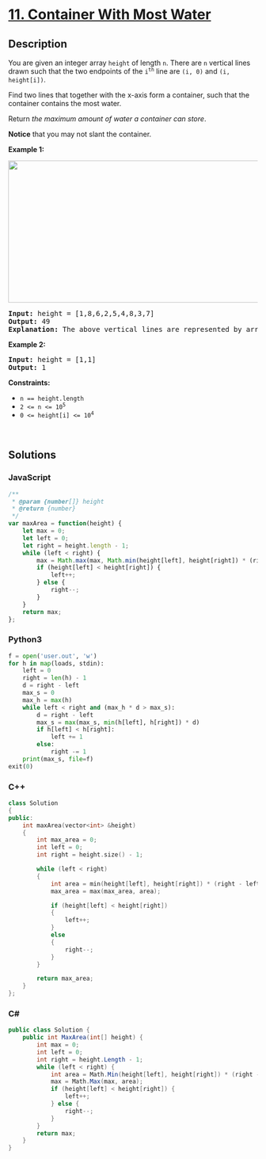 # [11. Container With Most Water](https://leetcode.com/problems/container-with-most-water/)

## Description

<p>You are given an integer array <code>height</code> of length <code>n</code>. There are <code>n</code> vertical lines drawn such that the two endpoints of the <code>i<sup>th</sup></code> line are <code>(i, 0)</code> and <code>(i, height[i])</code>.</p>

<p>Find two lines that together with the x-axis form a container, such that the container contains the most water.</p>

<p>Return <em>the maximum amount of water a container can store</em>.</p>

<p><strong>Notice</strong> that you may not slant the container.</p>

<p><strong class="example">Example 1:</strong></p>
<img alt="" src="https://s3-lc-upload.s3.amazonaws.com/uploads/2018/07/17/question_11.jpg" style="width: 600px; height: 287px;">
<pre><strong>Input:</strong> height = [1,8,6,2,5,4,8,3,7]
<strong>Output:</strong> 49
<strong>Explanation:</strong> The above vertical lines are represented by array [1,8,6,2,5,4,8,3,7]. In this case, the max area of water (blue section) the container can contain is 49.
</pre>

<p><strong class="example">Example 2:</strong></p>

<pre><strong>Input:</strong> height = [1,1]
<strong>Output:</strong> 1
</pre>

<p><strong>Constraints:</strong></p>

<ul>
	<li><code>n == height.length</code></li>
	<li><code>2 &lt;= n &lt;= 10<sup>5</sup></code></li>
	<li><code>0 &lt;= height[i] &lt;= 10<sup>4</sup></code></li>
</ul>
<p>&nbsp;</p>

## Solutions

### **JavaScript**

```javascript
/**
 * @param {number[]} height
 * @return {number}
 */
var maxArea = function(height) {
    let max = 0;
    let left = 0;
    let right = height.length - 1;
    while (left < right) {
        max = Math.max(max, Math.min(height[left], height[right]) * (right - left));
        if (height[left] < height[right]) {
            left++;
        } else {
            right--;
        }
    }
    return max;
};
```

### **Python3**

```python
f = open('user.out', 'w')
for h in map(loads, stdin):
    left = 0
    right = len(h) - 1
    d = right - left
    max_s = 0
    max_h = max(h)
    while left < right and (max_h * d > max_s):
        d = right - left
        max_s = max(max_s, min(h[left], h[right]) * d)
        if h[left] < h[right]:
            left += 1
        else:
            right -= 1
    print(max_s, file=f)
exit(0)
```

### **C++**

```cpp
class Solution
{
public:
    int maxArea(vector<int> &height)
    {
        int max_area = 0;
        int left = 0;
        int right = height.size() - 1;

        while (left < right)
        {
            int area = min(height[left], height[right]) * (right - left);
            max_area = max(max_area, area);

            if (height[left] < height[right])
            {
                left++;
            }
            else
            {
                right--;
            }
        }

        return max_area;
    }
};
```

### **C#**

```csharp
public class Solution {
    public int MaxArea(int[] height) {
        int max = 0;
        int left = 0;
        int right = height.Length - 1;
        while (left < right) {
            int area = Math.Min(height[left], height[right]) * (right - left);
            max = Math.Max(max, area);
            if (height[left] < height[right]) {
                left++;
            } else {
                right--;
            }
        }
        return max;
    }
}
```